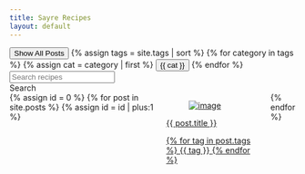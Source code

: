 ```yaml
---
title: Sayre Recipes
layout: default
---
```

<script type="text/javascript">
  function filterUsingCategory(selectedCategory) {
    var id = 0;
    {% for post in site.posts %}
      var cats = {{ post.tags | jsonify }}

      var postDiv = document.getElementById(++id);
      postDiv.style.display =
        (selectedCategory == 'All' || cats.includes(selectedCategory))
          ? 'unset'
          : 'none';
    {% endfor %}
  }
</script>

<script type="text/javascript">
  function filterUsingSearch(searchText) {
    var id = 0;
    {% for post in site.posts %}
      var title = "{{ post.title }}"
      
      var postDiv = document.getElementById(++id);
      postDiv.style.display =
        (searchText == '' || title.toLowerCase().includes(searchText.toLowerCase()))
          ? 'unset'
          : 'none';
    {% endfor %}
  }
</script>

<div class="block">
    <button id="All" class="button is-small" onclick="filterUsingCategory('All')">
        Show All Posts
    </button>
    {% assign tags = site.tags | sort %}
    {% for category in tags %}
    {% assign cat = category | first %}
    <button id="{{ cat }}" class="button is-small" onclick="filterUsingCategory(this.id)">
        {{ cat }}
    </button>
    {% endfor %}
</div>

<div class="block">
  <div class="field has-addons">
    <div class="control">
      <input class="input" type="text" id="search-text" placeholder="Search recipes">
    </div>
    <div class="control">
      <a class="button is-info" onclick="filterUsingSearch(document.getElementById('search-text').value)">
        Search
      </a>
    </div>
  </div>
</div>

<div class="block columns is-multiline is-mobile">
    {% assign id = 0 %}
    {% for post in site.posts %}
    {% assign id = id | plus:1 %}
    <div class="column" id="{{id}}">
        <a href="{{ site.baseurl }}{{ post.url }}">
            <div class="card">
                <div class="card-image">
                    <figure class="image">
                        <img src="{{ site.baseurl }}{{ post.img }}" class="card-img" alt="image">
                    </figure>
                </div>
                <div class="card-content">
                    <div class="media-content">
                        <p class="title is-4">{{ post.title }}</p>
                    </div>
                    <div class="content">
                        {% for tag in post.tags %}
                        <span class="tag"> {{ tag }} </span>
                        {% endfor %}
                    </div>
                </div>
            </div>
        </a>
    </div>
    {% endfor %}
</div>